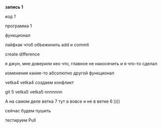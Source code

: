 **запись 1**

*код 1*

программа 1

функционал

лайфхак чтоб обЬежинить add и commit

create difference

я джун, мне доверили кео что, главное не накосячить и я что-то сделал

изменения какие-то
абсолютно другой функционал

vetka4 vetka4 создаем конфликт


git 5 vetka5 vetka5 nnnnnnn

А на самом деле ветка 7 тут а вовсе и не в ветке 6 ))))

сейчас будем пушить

тестируем Pull

